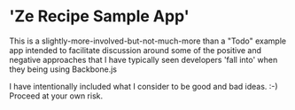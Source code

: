 # 'Ze Recipe Sample App'

This is a slightly-more-involved-but-not-much-more than a "Todo" example app intended to facilitate discussion around some of the positive and negative approaches that I have typically seen developers 'fall into' when they being using Backbone.js

I have intentionally included what I consider to be good and bad ideas. :-) Proceed at your own risk.